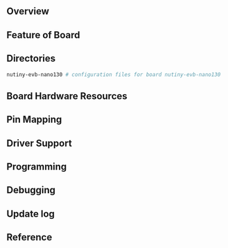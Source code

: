 ## Overview

## Feature of Board

## Directories
```sh
nutiny-evb-nano130 # configuration files for board nutiny-evb-nano130
```

## Board Hardware Resources

## Pin Mapping

## Driver Support

## Programming

## Debugging

## Update log

## Reference
